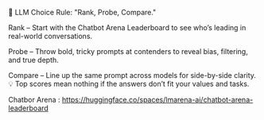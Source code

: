 

🧠 LLM Choice Rule: "Rank, Probe, Compare."

Rank – Start with the Chatbot Arena Leaderboard to see who’s leading in real-world conversations.

Probe – Throw bold, tricky prompts at contenders to reveal bias, filtering, and true depth.

Compare – Line up the same prompt across models for side-by-side clarity.
💡 Top scores mean nothing if the answers don’t fit your values and tasks.

Chatbor Arena : https://huggingface.co/spaces/lmarena-ai/chatbot-arena-leaderboard

